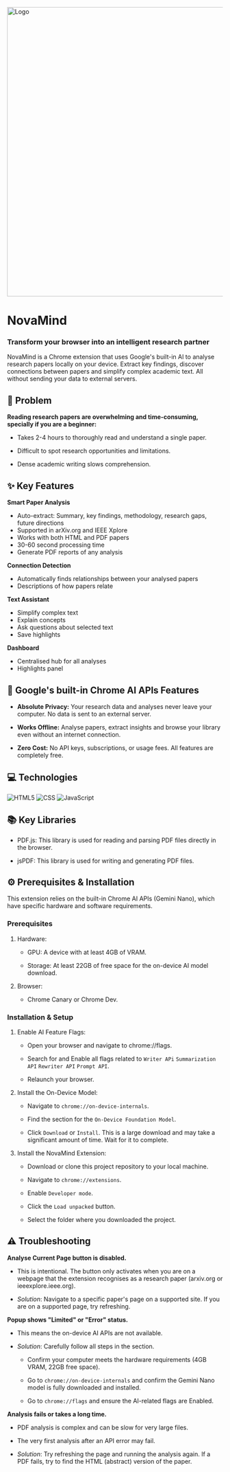 <img width="700" height="674" alt="Logo" src="https://github.com/user-attachments/assets/e2812dfe-4d86-4290-ab86-aef7abcd16a5" />


# NovaMind

### Transform your browser into an intelligent research partner

NovaMind is a Chrome extension that uses Google's built-in AI to analyse research papers locally on your device. Extract key findings, discover connections between papers and simplify complex academic text. All without sending your data to external servers.

## 👀 Problem

**Reading research papers are overwhelming and time-consuming, specially if you are a beginner:**

- Takes 2-4 hours to thoroughly read and understand a single paper.

- Difficult to spot research opportunities and limitations.

- Dense academic writing slows comprehension.

## ✨ Key Features

**Smart Paper Analysis**

- Auto-extract: Summary, key findings, methodology, research gaps, future directions
- Supported in arXiv.org and IEEE Xplore
- Works with both HTML and PDF papers
- 30-60 second processing time
- Generate PDF reports of any analysis

**Connection Detection**

- Automatically finds relationships between your analysed papers
- Descriptions of how papers relate

**Text Assistant**

- Simplify complex text
- Explain concepts
- Ask questions about selected text
- Save highlights

**Dashboard**

- Centralised hub for all analyses
- Highlights panel

## 🌟 Google's built-in Chrome AI APIs Features

- **Absolute Privacy:** Your research data and analyses never leave your computer. No data is sent to an external server.

- **Works Offline:** Analyse papers, extract insights and browse your library even without an internet connection.

- **Zero Cost:** No API keys, subscriptions, or usage fees. All features are completely free.

## 💻 Technologies

![HTML5](https://img.shields.io/badge/HTML5-E34F26?style=for-the-badge&logo=html5&logoColor=white)
![CSS](https://img.shields.io/badge/CSS3-1572B6?style=for-the-badge&logo=css3&logoColor=white)
![JavaScript](https://img.shields.io/badge/JavaScript-F7DF1E?style=for-the-badge&logo=javascript&logoColor=black)

## 📚 Key Libraries

- PDF.js: This library is used for reading and parsing PDF files directly in the browser.

- jsPDF: This library is used for writing and generating PDF files.

## ⚙️ Prerequisites & Installation

This extension relies on the built-in Chrome AI APIs (Gemini Nano), which have specific hardware and software requirements.

### Prerequisites

1. Hardware:

   - GPU: A device with at least 4GB of VRAM.

   - Storage: At least 22GB of free space for the on-device AI model download.

2. Browser:

   - Chrome Canary or Chrome Dev.

### Installation & Setup

1. Enable AI Feature Flags:

   - Open your browser and navigate to chrome://flags.

   - Search for and Enable all flags related to `Writer APi` `Summarization API` `Rewriter API` `Prompt API`.

   - Relaunch your browser.

2. Install the On-Device Model:

   - Navigate to `chrome://on-device-internals`.

   - Find the section for the `On-Device Foundation Model`.

   - Click `Download` or `Install`. This is a large download and may take a significant amount of time. Wait for it to complete.

3. Install the NovaMind Extension:

   - Download or clone this project repository to your local machine.

   - Navigate to `chrome://extensions`.

   - Enable `Developer mode`.

   - Click the `Load unpacked` button.

   - Select the folder where you downloaded the project.

## ⚠️ Troubleshooting

**Analyse Current Page button is disabled.**

- This is intentional. The button only activates when you are on a webpage that the extension recognises as a research paper (arxiv.org or ieeexplore.ieee.org).

- _Solution_: Navigate to a specific paper's page on a supported site. If you are on a supported page, try refreshing.

**Popup shows "Limited" or "Error" status.**

- This means the on-device AI APIs are not available.

- _Solution_: Carefully follow all steps in the section.

  - Confirm your computer meets the hardware requirements (4GB VRAM, 22GB free space).

  - Go to `chrome://on-device-internals` and confirm the Gemini Nano model is fully downloaded and installed.

  - Go to `chrome://flags` and ensure the AI-related flags are Enabled.

**Analysis fails or takes a long time.**

- PDF analysis is complex and can be slow for very large files.

- The very first analysis after an API error may fail.

- _Solution_: Try refreshing the page and running the analysis again. If a PDF fails, try to find the HTML (abstract) version of the paper.
